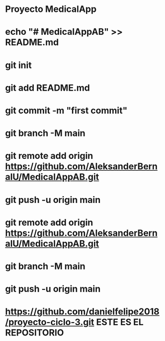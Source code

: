 # Proyecto MedicalApp
# echo "# MedicalAppAB" >> README.md
# git init
# git add README.md
# git commit -m "first commit"
# git branch -M main
# git remote add origin https://github.com/AleksanderBernalU/MedicalAppAB.git
# git push -u origin main

# git remote add origin https://github.com/AleksanderBernalU/MedicalAppAB.git
# git branch -M main
# git push -u origin main
# https://github.com/danielfelipe2018/proyecto-ciclo-3.git ESTE ES EL REPOSITORIO